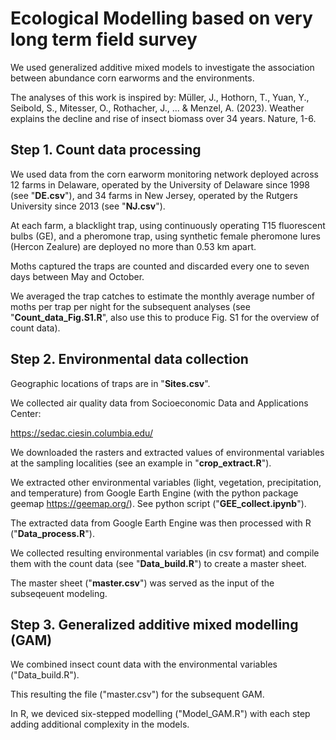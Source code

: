 # Ecological Modelling based on very long term field survey

We used generalized additive mixed models to investigate the association between abundance corn earworms and the environments.

The analyses of this work is inspired by:
Müller, J., Hothorn, T., Yuan, Y., Seibold, S., Mitesser, O., Rothacher, J., ... & Menzel, A. (2023). Weather explains the decline and rise of insect biomass over 34 years. Nature, 1-6.

## Step 1. Count data processing
We used data from the corn earworm monitoring network deployed across 12 farms in Delaware, operated by the University of Delaware since 1998 (see "**DE.csv**"), and 34 farms in New Jersey, operated by the Rutgers University since 2013 (see "**NJ.csv**"). 

At each farm, a blacklight trap, using continuously operating T15 fluorescent bulbs (GE), and a pheromone trap, using synthetic female pheromone lures (Hercon Zealure) are deployed no more than 0.53 km apart. 

Moths captured the traps are counted and discarded every one to seven days between May and October.

We averaged the trap catches to estimate the monthly average number of moths per trap per night for the subsequent analyses (see "**Count_data_Fig.S1.R**", also use this to produce Fig. S1 for the overview of count data). 


## Step 2. Environmental data collection

Geographic locations of traps are in "**Sites.csv**".

We collected air quality data from Socioeconomic Data and Applications Center:

https://sedac.ciesin.columbia.edu/

We downloaded the rasters and extracted values of environmental variables at the sampling localities (see an example in "**crop_extract.R**"). 

We extracted other environmental variables (light, vegetation, precipitation, and temperature) from Google Earth Engine (with the python package geemap https://geemap.org/). See python script ("**GEE_collect.ipynb**").

The extracted data from Google Earth Engine was then processed with R ("**Data_process.R**").

We collected resulting environmental variables (in csv format) and compile them with the count data (see "**Data_build.R**") to create a master sheet. 

The master sheet ("**master.csv**") was served as the input of the subseqeuent modeling.


## Step 3. Generalized additive mixed modelling (GAM)

We combined insect count data with the environmental variables ("Data_build.R").

This resulting the file ("master.csv") for the subsequent GAM.

In R, we deviced six-stepped modelling ("Model_GAM.R") with each step adding additional complexity in the models. 


